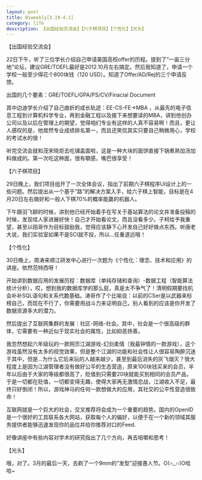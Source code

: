 ```yaml
---
layout: post
title: Biweekly[3.19-4.1]
category: life
description: 【出国经验交流会】【六子棋项目】【个性化】【光头】
---
```

【出国经验交流会】

22日下午，听了三位学长介绍自己申请美国高校offer的历程。提到了“一亩三分地”论坛，建议GRE/TOEFL最好是2012.10月左右搞定。然后我知道了，申请一个学校一般至少得花个800块钱（120 USD）。知道了Offer/AD/Rej的三个申请反馈。

出国的几个要素：GRE/TOEFL/GPA/PS/CV/Finacial Document

其中边迪学长介绍了自己曲折的成长轨迹：EE-CS-FE->MBA ，从最先的电子信息工程到计算机科学专业，再到金融工程以及接下来想要读的MBA，讲到他创办公司以及以后在管理上的期望，觉得咱们专业有这样的人真不容易啊！而且，更让人感叹的是，他居然专业成绩排名第一，而且还笑侃其实只要自己稍微用心，学校的考试水的很！

听完交流会就和茂宋晓炬去吃铺盖面啦，这是一种大块的面饼直接下锅煮熟加汤加料做成的。第一次吃这种面，很有嚼感，嘴巴很享受！

【六子棋项目】

29日晚上，我们项目组开了一次全体会议，指出了前期六子棋程序UI设计上的一些问题。然后提出从一个基于“路”的解决方案入手，给六子棋上智能，目标是在4月20日左右做好和一般人下棋70%的概率能赢的机器人。

下午跟羽飞聊的时候，讲到他已经开始着手在写关于基站算法的论文并准备投稿的时候，发现哇人家进展好快！自己才开始看论文，而且没看多少。子柯给予我重望，甚至以陌哥作为目标鼓励我，觉得应该静下心开发自己好好做点东西。听唐老大说，我们实验室如果不是SCI就不投，所以...任重道远哦！

【个性化】

30日晚上，周涛来顺江研发中心进行一次题为《个性化：理念、技术和应用》的讲座。依然范特西呀！

开始讲到数据应用的发展历程：数据库（单纯存储和查询）-数据工程（智能算法统计分析），哎，想到我的数据库学的那么屁，真是太不争气了！清明假期要找机会补补SQL语句和关系代数基础。涛哥作了个比喻说：以前的CSer是以武器来标榜自己，而现在不行了，你需要用战斗力来证明自己，别人看到的应该是你开发了数据资源多大的潜力。

然后提出了互联网集群的发展：社区-网络-社会。其中，社会是一个很高级的群体，它需要有一种近似于现实社会的属性，比如抑恶扬善。

我忽然想起六年级玩的一款网页江湖游戏-幻剑柔情（我最钟情的一款游戏），这个游戏虽然没有太多的视觉效果，但是整个江湖的功能和社会性让人很容易陶醉沉迷于其中，但是...为什么它后来玩的人越来越少，甚至到最后消失的灰飞烟灭？很大程度上是因为江湖管理者没有做好公平的生态营造，原来100块钱买来的会员，半年以后由于大家的等级都很高了，贬值到只需要20块就能买到相同的会员产品，于是一切都在贬值，一切都变得无趣，使得大家再无激情恋战，江湖收入不足，最终只好倒闭！所以，游戏神马的任何一款想做大的应用，其社交的公平性营造很致命！

互联网就是一个巨大的社会，交叉推荐将会成为一个重要的趋势。国内的OpenID是一个很好的工具联系各大网站，获取每个人的偏好，以便于在一个新的领域其服务提供者能够迅速发现你的品位并给你推荐对口的Feed.

好像讲座中有些内容对学术的研究指出了几个方向，再去咀嚼和思考！

【光头】

哦，对了。3月的最后一天，去剃了一个9mm的“发型”迎接愚人节。O(∩_∩)O哈哈~
